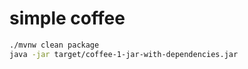 # simple coffee

```sh
./mvnw clean package
java -jar target/coffee-1-jar-with-dependencies.jar
```
